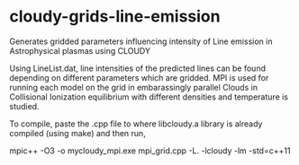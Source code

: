 # cloudy-grids-line-emission
Generates gridded parameters influencing intensity of Line emission in Astrophysical plasmas using CLOUDY

Using LineList.dat, line intensities of the predicted lines can be found depending on different parameters which are gridded.
MPI is used for running each model on the grid in embarassingly parallel
Clouds in Collisional Ionization equilibrium with different densities and temperature is studied.


To compile, paste the .cpp file to where libcloudy.a library is already compiled (using make) and then run,

mpic++ -O3 -o mycloudy_mpi.exe mpi_grid.cpp -L. -lcloudy -lm -std=c++11
